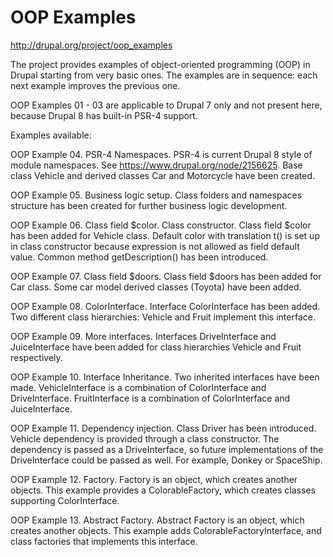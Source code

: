 OOP Examples
=======================

http://drupal.org/project/oop_examples

The project provides examples of object-oriented programming (OOP) in Drupal
starting from very basic ones. The examples are in sequence: each next
example improves the previous one.

OOP Examples 01 - 03 are applicable to Drupal 7 only and not present here,
because Drupal 8 has built-in PSR-4 support.

Examples available:

OOP Example 04. PSR-4 Namespaces.
PSR-4 is current Drupal 8 style of module namespaces. See 
https://www.drupal.org/node/2156625. Base class Vehicle and derived classes 
Car and Motorcycle have been created.

OOP Example 05. Business logic setup.
Class folders and namespaces structure has been created for further
business logic development.

OOP Example 06. Class field $color. Class constructor.
Class field $color has been added for Vehicle class. Default color
with translation t() is set up in class constructor because expression
is not allowed as field default value. Common method getDescription()
has been introduced.

OOP Example 07. Class field $doors.
Class field $doors has been added for Car class. Some car model derived
classes (Toyota) have been added.

OOP Example 08. ColorInterface.
Interface ColorInterface has been added. Two different class hierarchies:
Vehicle and Fruit implement this interface.

OOP Example 09. More interfaces.
Interfaces DriveInterface and JuiceInterface have been added for class
hierarchies Vehicle and Fruit respectively.

OOP Example 10. Interface Inheritance.
Two inherited interfaces have been made. VehicleInterface is a combination
of ColorInterface and DriveInterface. FruitInterface is a combination
of ColorInterface and JuiceInterface.

OOP Example 11. Dependency injection.
Class Driver has been introduced. Vehicle dependency is provided through
a class constructor. The dependency is passed as a DriveInterface, so future
implementations of the DriveInterface could be passed as well. For example,
Donkey or SpaceShip.

OOP Example 12. Factory.
Factory is an object, which creates another objects. This example provides
a ColorableFactory, which creates classes supporting ColorInterface.

OOP Example 13. Abstract Factory.
Abstract Factory is an object, which creates another objects. This example adds
ColorableFactoryInterface, and class factories that implements this interface.

